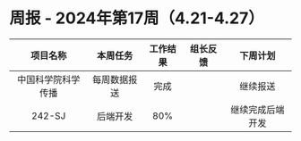 
# 周报 - 2024年第17周（4.21-4.27）


|   项目名称    |  本周任务  | 工作结果 | 组长反馈 |   下周计划   |
| :-------: | :----: | :--: | :--: | :------: |
| 中国科学院科学传播 | 每周数据报送 |  完成  |      |   继续报送   |
|  242-SJ   |  后端开发  | 80%  |      | 继续完成后端开发 |


